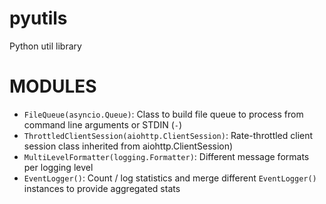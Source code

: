 # pyutils

Python util library

# MODULES 

* `FileQueue(asyncio.Queue)`: Class to build file queue to process from command line arguments or STDIN (`-`)
* `ThrottledClientSession(aiohttp.ClientSession)`: Rate-throttled client session class inherited from aiohttp.ClientSession)
* `MultiLevelFormatter(logging.Formatter)`: Different message formats per logging level
* `EventLogger()`: Count / log statistics and merge different `EventLogger()` instances to provide aggregated stats

